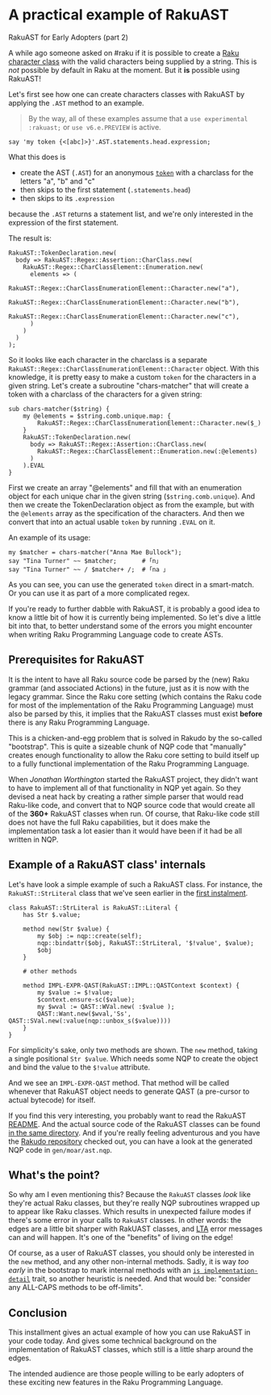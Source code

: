 A practical example of RakuAST
==============================
RakuAST for Early Adopters (part 2)

A while ago someone asked on #raku if it is possible to create a [Raku character class](https://docs.raku.org/language/regexes#Enumerated_character_classes_and_ranges) with the valid characters being supplied by a string.  This is *not* possible by default in Raku at the moment.  But it **is** possible using RakuAST!

Let's first see how one can create characters classes with RakuAST by applying the `.AST` method to an example.

> By the way, all of these examples assume that a `use experimental :rakuast;` or `use v6.e.PREVIEW` is active.
```
say 'my token {<[abc]>}'.AST.statements.head.expression;
```
What this does is
- create the AST (`.AST`) for an anonymous [`token`](https://docs.raku.org/language/grammars#Rules) with a charclass for the letters "a", "b" and "c"
- then skips to the first statement (`.statements.head`)
- then skips to its `.expression`

because the `.AST` returns a statement list, and we're only interested in the expression of the first statement.

The result is:
```
RakuAST::TokenDeclaration.new(
  body => RakuAST::Regex::Assertion::CharClass.new(
    RakuAST::Regex::CharClassElement::Enumeration.new(
      elements => (
        RakuAST::Regex::CharClassEnumerationElement::Character.new("a"),
        RakuAST::Regex::CharClassEnumerationElement::Character.new("b"),
        RakuAST::Regex::CharClassEnumerationElement::Character.new("c"),
      )
    )
  )
);
```
So it looks like each character in the charclass is a separate `RakuAST::Regex::CharClassEnumerationElement::Character` object.  With this knowledge, it is pretty easy to make a custom `token` for the characters in a given string.  Let's create a subroutine "chars-matcher" that will create a token with a charclass of the characters for a given string:
```
sub chars-matcher($string) {
    my @elements = $string.comb.unique.map: {
        RakuAST::Regex::CharClassEnumerationElement::Character.new($_)
    }
    RakuAST::TokenDeclaration.new(
      body => RakuAST::Regex::Assertion::CharClass.new(
        RakuAST::Regex::CharClassElement::Enumeration.new(:@elements)
      )
    ).EVAL
}
```
First we create an array "@elements" and fill that with an enumeration object for each unique char in the given string (`$string.comb.unique`).  And then we create the TokenDeclaration object as from the example, but with the `@elements` array as the specification of the characters.  And then we convert that into an actual usable `token` by running `.EVAL` on it.

An example of its usage:
```
my $matcher = chars-matcher("Anna Mae Bullock");
say "Tina Turner" ~~ $matcher;       # ｢n｣
say "Tina Turner" ~~ / $matcher+ /;  # ｢na ｣
```
As you can see, you can use the generated `token` direct in a smart-match.  Or you can use it as part of a more complicated regex.

If you're ready to further dabble with RakuAST, it is probably a good idea to know a little bit of how it is currently being implemented.  So let's dive a little bit into that, to better understand some of the errors you might encounter when writing Raku Programming Language code to create ASTs.

Prerequisites for RakuAST
-------------------------
It is the intent to have all Raku source code be parsed by the (new) Raku grammar (and associated Actions) in the future, just as it is now with the legacy grammar.  Since the Raku core setting (which contains the Raku code for most of the implementation of the Raku Programming Language) must also be parsed by this, it implies that the RakuAST classes must exist **before** there is any Raku Programming Language.

This is a chicken-and-egg problem that is solved in Rakudo by the so-called "bootstrap".  This is quite a sizeable chunk of NQP code that "manually" creates enough functionality to allow the Raku core setting to build itself up to a fully functional implementation of the Raku Programming Language.

When *Jonathan Worthington* started the RakuAST project, they didn't want to have to implement all of that functionality in NQP yet again.  So they devised a neat hack by creating a rather simple parser that would read Raku-like code, and convert that to NQP source code that would create all of the **360+** RakuAST classes when run.  Of course, that Raku-like code still does not have the full Raku capabilities, but it does make the implementation task a lot easier than it would have been if it had be all written in NQP.

Example of a RakuAST class' internals
-------------------------------------
Let's have look a simple example of such a RakuAST class.  For instance, the `RakuAST::StrLiteral` class that we've seen earlier in the [first instalment](https://dev.to/lizmat/rakuast-for-early-adopters-576n).
```
class RakuAST::StrLiteral is RakuAST::Literal {
    has Str $.value;

    method new(Str $value) {
        my $obj := nqp::create(self);
        nqp::bindattr($obj, RakuAST::StrLiteral, '$!value', $value);
        $obj
    }

    # other methods

    method IMPL-EXPR-QAST(RakuAST::IMPL::QASTContext $context) {
        my $value := $!value;
        $context.ensure-sc($value);
        my $wval := QAST::WVal.new( :$value );
        QAST::Want.new($wval,'Ss', QAST::SVal.new(:value(nqp::unbox_s($value))))
    }
}
```
For simplicity's sake, only two methods are shown.  The `new` method, taking a single positional `Str $value`.  Which needs some NQP to create the object and bind the value to the `$!value` attribute.

And we see an `IMPL-EXPR-QAST` method.  That method will be called whenever that RakuAST object needs to generate QAST (a pre-cursor to actual bytecode) for itself.

If you find this very interesting, you probably want to read the RakuAST [README](https://github.com/rakudo/rakudo/blob/main/src/Raku/ast/README.md#rakuast).  And the actual source code of the RakuAST classes can be found [in the same directory](https://github.com/rakudo/rakudo/tree/main/src/Raku/ast).  And if you're really feeling adventurous and you have the [Rakudo repository](https://github.com/rakudo/rakudo) checked out, you can have a look at the generated NQP code in `gen/moar/ast.nqp`.

What's the point?
-----------------
So why am I even mentioning this?  Because the `RakuAST` classes *look* like they're actual Raku classes, but they're really NQP subroutines wrapped up to appear like Raku classes.  Which results in unexpected failure modes if there's some error in your calls to `RakuAST` classes.   In other words: the edges are a little bit sharper with RakUAST classes, and [LTA](https://docs.raku.org/language/glossary#LTA) error messages can and will happen.  It's one of the "benefits" of living on the edge!

Of course, as a user of RakuAST classes, you should only be interested in the `new` method, and any other non-internal methods.  Sadly, it is way *too early* in the bootstrap to mark internal methods with an [`is implementation-detail`](https://docs.raku.org/language/traits#is_implementation-detail_trait) trait, so another heuristic is needed.  And that would be: "consider any ALL-CAPS methods to be off-limits".

Conclusion
----------
This installment gives an actual example of how you can use RakuAST in your code today.  And gives some technical background on the implementation of RakuAST classes, which still is a little sharp around the edges.

The intended audience are those people willing to be early adopters of these exciting new features in the Raku Programming Language.
